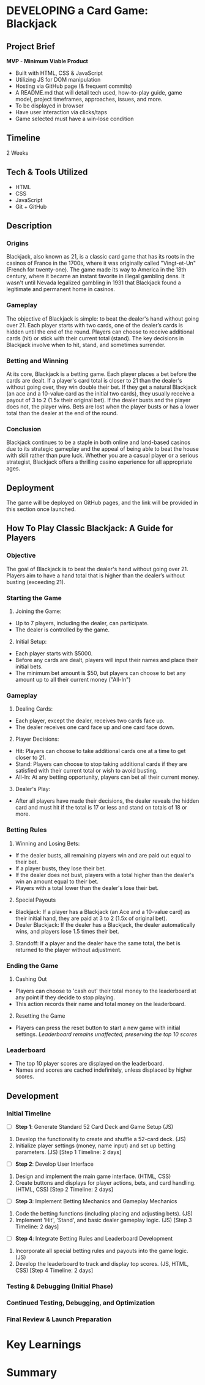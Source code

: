# DEVELOPING a Card Game: Blackjack

## Project Brief
**MVP - Minimum Viable Product**
- Built with HTML, CSS & JavaScript
- Utilizing JS for DOM manipulation
- Hosting via GitHub page (& frequent commits)
- A README.md that will detail tech used, how-to-play guide, game model, project timeframes, approaches, issues, and more.
- To be displayed in browser
- Have user interaction via clicks/taps
- Game selected must have a win-lose condition

## Timeline
2 Weeks

## Tech & Tools Utilized
- HTML
- CSS
- JavaScript
- Git + GitHub

## Description
### Origins
Blackjack, also known as 21, is a classic card game that has its roots in the casinos of France in the 1700s, where it was originally called "Vingt-et-Un" (French for twenty-one). The game made its way to America in the 18th century, where it became an instant favorite in illegal gambling dens. It wasn't until Nevada legalized gambling in 1931 that Blackjack found a legitimate and permanent home in casinos.
### Gameplay
The objective of Blackjack is simple: to beat the dealer's hand without going over 21. Each player starts with two cards, one of the dealer’s cards is hidden until the end of the round. Players can choose to receive additional cards (hit) or stick with their current total (stand). The key decisions in Blackjack involve when to hit, stand, and sometimes surrender.
### Betting and Winning
At its core, Blackjack is a betting game. Each player places a bet before the cards are dealt. If a player's card total is closer to 21 than the dealer's without going over, they win double their bet. If they get a natural Blackjack (an ace and a 10-value card as the initial two cards), they usually receive a payout of 3 to 2 (1.5x their original bet). If the dealer busts and the player does not, the player wins. Bets are lost when the player busts or has a lower total than the dealer at the end of the round.
### Conclusion
Blackjack continues to be a staple in both online and land-based casinos due to its strategic gameplay and the appeal of being able to beat the house with skill rather than pure luck. Whether you are a casual player or a serious strategist, Blackjack offers a thrilling casino experience for all appropriate ages.

## Deployment
The game will be deployed on GitHub pages, and the link will be provided in this section once launched.

## How To Play Classic Blackjack: A Guide for Players
### Objective
The goal of Blackjack is to beat the dealer's hand without going over 21. Players aim to have a hand total that is higher than the dealer’s without busting (exceeding 21).
### Starting the Game
1. Joining the Game: 
- Up to 7 players, including the dealer, can participate.
- The dealer is controlled by the game.
2. Initial Setup:
- Each player starts with $5000. 
- Before any cards are dealt, players will input their names and place their initial bets.
- The minimum bet amount is $50, but players can choose to bet any amount up to all their current money ("All-In")
### Gameplay
1. Dealing Cards:
- Each player, except the dealer, receives two cards face up.
- The dealer receives one card face up and one card face down.
2. Player Decisions:
- Hit: Players can choose to take additional cards one at a time to get closer to 21.
- Stand: Players can choose to stop taking additional cards if they are satisfied with their current total or wish to avoid busting.
- All-In: At any betting opportunity, players can bet all their current money.
3. Dealer's Play: 
- After all players have made their decisions, the dealer reveals the hidden card and must hit if the total is 17 or less and stand on totals of 18 or more.
### Betting Rules
1. Winning and Losing Bets:
- If the dealer busts, all remaining players win and are paid out equal to their bet.
- If a player busts, they lose their bet.
- If the dealer does not bust, players with a total higher than the dealer's win an amount equal to their bet. 
- Players with a total lower than the dealer's lose their bet.
2. Special Payouts
- Blackjack: If a player has a Blackjack (an Ace and a 10-value card) as their initial hand, they are paid at 3 to 2 (1.5x of original bet).
- Dealer Blackjack: If the dealer has a Blackjack, the dealer automatically wins, and players lose 1.5 times their bet.
3. Standoff: If a player and the dealer have the same total, the bet is returned to the player without adjustment.
### Ending the Game
1. Cashing Out
- Players can choose to 'cash out' their total money to the leaderboard at any point if they decide to stop playing.
- This action records their name and total money on the leaderboard.
2. Resetting the Game
- Players can press the reset button to start a new game with initial settings. *Leaderboard remains unaffected, preserving the top 10 scores*
### Leaderboard
- The top 10 player scores are displayed on the leaderboard.
- Names and scores are cached indefinitely, unless displaced by higher scores.

## Development
### Initial Timeline
- [ ] **Step 1**: Generate Standard 52 Card Deck and Game Setup (JS)
1. Develop the functionality to create and shuffle a 52-card deck. (JS)
2. Initialize player settings (money, name input) and set up betting parameters. (JS)
[Step 1 Timeline: 2 days]

- [ ] **Step 2**: Develop User Interface
1. Design and implement the main game interface. (HTML, CSS)
2. Create buttons and displays for player actions, bets, and card handling. (HTML, CSS)
[Step 2 Timeline: 2 days]

- [ ] **Step 3**: Implement Betting Mechanics and Gameplay Mechanics
1. Code the betting functions (including placing and adjusting bets). (JS)
2. Implement 'Hit', 'Stand', and basic dealer gameplay logic. (JS)
[Step 3 Timeline: 2 days]

- [ ] **Step 4**: Integrate Betting Rules and Leaderboard Development
1. Incorporate all special betting rules and payouts into the game logic. (JS)
2. Develop the leaderboard to track and display top scores. (JS, HTML, CSS)
[Step 4 Timeline: 2 days]


### Testing & Debugging (Initial Phase)

### Continued Testing, Debugging, and Optimization

### Final Review & Launch Preparation


# Key Learnings

# Summary



<!-- Internal Dev Notes -->